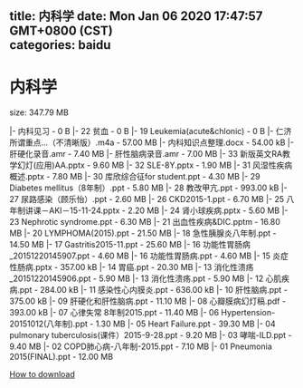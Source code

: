 
title: 内科学
date: Mon Jan 06 2020 17:47:57 GMT+0800 (CST)    
categories: baidu
---

# 内科学
size: 347.79 MB
 
 
|- 内科见习 - 0 B
|- 22 贫血 - 0 B
|- 19 Leukemia(acute&chlonic) - 0 B
|- 仁济所谓重点...（不清晰版）.m4a - 57.00 MB
|- 内科知识点整理.docx - 54.00 kB
|- 肝硬化录音.amr - 7.40 MB
|- 肝性脑病录音.amr - 7.00 MB
|- 33 新版英文RA教学幻灯(应用)AA.pptx - 9.60 MB
|- 32 SLE-8Y.pptx - 1.90 MB
|- 31 风湿性疾病概述.pptx - 7.80 MB
|- 30 库欣综合征for student.ppt - 4.30 MB
|- 29 Diabetes mellitus（8年制）.ppt - 5.80 MB
|- 28 教改甲亢.ppt - 993.00 kB
|- 27 尿路感染（顾乐怡）.ppt - 2.60 MB
|- 26 CKD2015-1.ppt - 6.70 MB
|- 25 八年制讲课－AKI－15-11-24.pptx - 2.20 MB
|- 24 肾小球疾病.pptx - 5.60 MB
|- 23 Nephrotic syndrome.ppt - 6.30 MB
|- 21 出血性疾病&DIC.pptm - 16.80 MB
|- 20 LYMPHOMA(2015).ppt - 21.50 MB
|- 18 急性胰腺炎八年制.ppt - 14.50 MB
|- 17 Gastritis2015-11.ppt - 25.60 MB
|- 16 功能性胃肠病_20151220145907.ppt - 4.60 MB
|- 16 功能性胃肠病.ppt - 4.60 MB
|- 15 炎症性肠病.pptx - 357.00 kB
|- 14 胃癌.ppt - 20.30 MB
|- 13 消化性溃疡_20151220145906.ppt - 5.90 MB
|- 13 消化性溃疡.ppt - 5.90 MB
|- 12 心肌疾病.ppt - 284.00 kB
|- 11 感染性心内膜炎.ppt - 636.00 kB
|- 10 肝性脑病.ppt - 375.00 kB
|- 09 肝硬化和肝性脑病.ppt - 11.10 MB
|- 08 心瓣膜病幻灯稿.pdf - 393.00 kB
|- 07 心律失常 8年制2015.ppt - 11.40 MB
|- 06 Hypertension-20151012(八年制).ppt - 1.30 MB
|- 05 Heart Failure.ppt - 39.30 MB
|- 04 pulmonary tuberculosis(课件）2015-9-28.ppt - 9.20 MB
|- 03 哮喘-ILD.ppt - 9.40 MB
|- 02 COPD肺心病-八年制-2015.ppt - 7.10 MB
|- 01 Pneumonia 2015(FINAL).ppt - 12.00 MB

[How to download](https://bpcam.bemobtrk.com/go/2ceec3aa-1ca2-46d6-b9ff-aaa5c184517c?jno=4492)